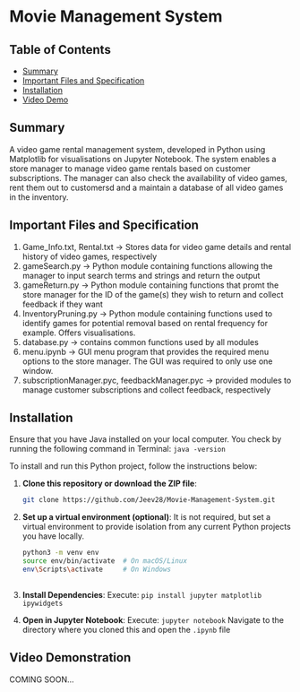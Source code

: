 # Movie Management System

## Table of Contents
- [Summary](#summary)
- [Important Files and Specification](#important-files-and-specification)
- [Installation](#installation)
- [Video Demo](#video-demonstration)

## Summary
A video game rental management system, developed in Python using Matplotlib for visualisations on Jupyter Notebook. The system enables a store manager to manage video game rentals based on customer subscriptions. The manager can also check the availability of video games, rent them out to customersd and a maintain a database of all video games in the inventory.


## Important Files and Specification
1. Game_Info.txt, Rental.txt -> Stores data for video game details and rental history of video games, respectively
2. gameSearch.py -> Python module containing functions allowing the manager to input search terms and strings and return the output
3. gameReturn.py -> Python module containing functions that promt the store manager for the ID of the game(s) they wish to return and collect feedback if they want
4. InventoryPruning.py -> Python module containing functions used to identify games for potential removal based on rental frequency for example. Offers visualisations.
5. database.py -> contains common functions used by all modules
6. menu.ipynb -> GUI menu program that provides the required menu options to the store manager. The GUI was required to only use one window.
7. subscriptionManager.pyc, feedbackManager.pyc -> provided modules to manage customer subscriptions and collect feedback, respectively


## Installation
Ensure that you have Java installed on your local computer. You check by running the following command in Terminal: ```java -version```

To install and run this Python project, follow the instructions below:
1. **Clone this repository or download the ZIP file**:
   ```bash
   git clone https://github.com/Jeev28/Movie-Management-System.git
   
2. **Set up a virtual environment (optional)**:
   It is not required, but set a virtual environment to provide isolation from any current    Python projects you have locally.
   ```bash
   python3 -m venv env
   source env/bin/activate  # On macOS/Linux
   env\Scripts\activate     # On Windows
  
3. **Install Dependencies**:
   Execute: ``` pip install jupyter matplotlib ipywidgets ```

4. **Open in Jupyter Notebook**:
   Execute: ``` jupyter notebook ```
   Navigate to the directory where you cloned this and open the ```.ipynb``` file

## Video Demonstration
COMING SOON...
